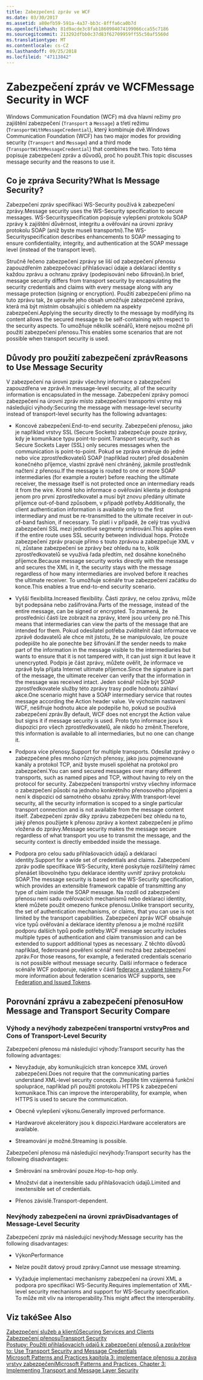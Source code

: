 ```yaml
---
title: Zabezpečení zpráv ve WCF
ms.date: 03/30/2017
ms.assetid: a80efb59-591a-4a37-bb3c-8fffa6ca0b7d
ms.openlocfilehash: 81d9acde3c8fab1860904074199066cca55c7186
ms.sourcegitcommit: 213292dfbb0c37d83f62709959ff55c50af5560d
ms.translationtype: MT
ms.contentlocale: cs-CZ
ms.lasthandoff: 09/25/2018
ms.locfileid: "47113842"
---
```

# <a name="message-security-in-wcf"></a><span data-ttu-id="2f790-102">Zabezpečení zpráv ve WCF</span><span class="sxs-lookup"><span data-stu-id="2f790-102">Message Security in WCF</span></span>
<span data-ttu-id="2f790-103">Windows Communication Foundation (WCF) má dva hlavní režimy pro zajištění zabezpečení (`Transport` a `Message`) a třetí režimu (`TransportWithMessageCredential`), který kombinuje dvě.</span><span class="sxs-lookup"><span data-stu-id="2f790-103">Windows Communication Foundation (WCF) has two major modes for providing security (`Transport` and `Message`) and a third mode (`TransportWithMessageCredential`) that combines the two.</span></span> <span data-ttu-id="2f790-104">Toto téma popisuje zabezpečení zpráv a důvodů, proč ho použít.</span><span class="sxs-lookup"><span data-stu-id="2f790-104">This topic discusses message security and the reasons to use it.</span></span>  
  
## <a name="what-is-message-security"></a><span data-ttu-id="2f790-105">Co je zpráva Security?</span><span class="sxs-lookup"><span data-stu-id="2f790-105">What Is Message Security?</span></span>  
 <span data-ttu-id="2f790-106">Zabezpečení zpráv specifikaci WS-Security používá k zabezpečení zprávy.</span><span class="sxs-lookup"><span data-stu-id="2f790-106">Message security uses the WS-Security specification to secure messages.</span></span> <span data-ttu-id="2f790-107">WS-Securityspecification popisuje vylepšení protokolu SOAP zprávy k zajištění důvěrnost, integritu a ověřování na úrovni zprávy protokolu SOAP (aniž byste museli transportní).</span><span class="sxs-lookup"><span data-stu-id="2f790-107">The WS-Securityspecification describes enhancements to SOAP messaging to ensure confidentiality, integrity, and authentication at the SOAP message level (instead of the transport level).</span></span>  
  
 <span data-ttu-id="2f790-108">Stručně řečeno zabezpečení zprávy se liší od zabezpečení přenosu zapouzdřením zabezpečovací přihlašovací údaje a deklarací identity s každou zprávu a ochranu zprávy (podepisování nebo šifrování).</span><span class="sxs-lookup"><span data-stu-id="2f790-108">In brief, message security differs from transport security by encapsulating the security credentials and claims with every message along with any message protection (signing or encryption).</span></span> <span data-ttu-id="2f790-109">Použití zabezpečení přímo na tuto zprávu tak, že upravíte jeho obsah umožňuje zabezpečené zpráva, která má být místním obsahující s ohledem na aspekty zabezpečení.</span><span class="sxs-lookup"><span data-stu-id="2f790-109">Applying the security directly to the message by modifying its content allows the secured message to be self-containing with respect to the security aspects.</span></span> <span data-ttu-id="2f790-110">To umožňuje několik scénářů, které nejsou možné při použití zabezpečení přenosu.</span><span class="sxs-lookup"><span data-stu-id="2f790-110">This enables some scenarios that are not possible when transport security is used.</span></span>  
  
## <a name="reasons-to-use-message-security"></a><span data-ttu-id="2f790-111">Důvody pro použití zabezpečení zpráv</span><span class="sxs-lookup"><span data-stu-id="2f790-111">Reasons to Use Message Security</span></span>  
 <span data-ttu-id="2f790-112">V zabezpečení na úrovni zpráv všechny informace o zabezpečení zapouzdřena ve zprávě.</span><span class="sxs-lookup"><span data-stu-id="2f790-112">In message-level security, all of the security information is encapsulated in the message.</span></span> <span data-ttu-id="2f790-113">Zabezpečení zprávy pomocí zabezpečení na úrovni zpráv místo zabezpečení transportní vrstvy má následující výhody:</span><span class="sxs-lookup"><span data-stu-id="2f790-113">Securing the message with message-level security instead of transport-level security has the following advantages:</span></span>  
  
-   <span data-ttu-id="2f790-114">Koncové zabezpečení.</span><span class="sxs-lookup"><span data-stu-id="2f790-114">End-to-end security.</span></span> <span data-ttu-id="2f790-115">Zabezpečení přenosu, jako je například vrstvy SSL (Secure Sockets) zabezpečuje pouze zprávy, kdy je komunikace typu point-to-point.</span><span class="sxs-lookup"><span data-stu-id="2f790-115">Transport security, such as Secure Sockets Layer (SSL) only secures messages when the communication is point-to-point.</span></span> <span data-ttu-id="2f790-116">Pokud se zpráva směruje do jedné nebo více zprostředkovatelů SOAP (například router) před dosažením konečného příjemce, vlastní zprávě není chráněný, jakmile prostředník načtení z přenosu.</span><span class="sxs-lookup"><span data-stu-id="2f790-116">If the message is routed to one or more SOAP intermediaries (for example a router) before reaching the ultimate receiver, the message itself is not protected once an intermediary reads it from the wire.</span></span> <span data-ttu-id="2f790-117">Kromě toho informace o ověřování klienta je dostupná jenom pro první zprostředkovatel a musí být znovu předány ultimate příjemce out-of-band způsobem, v případě potřeby.</span><span class="sxs-lookup"><span data-stu-id="2f790-117">Additionally, the client authentication information is available only to the first intermediary and must be re-transmitted to the ultimate receiver in out-of-band fashion, if necessary.</span></span> <span data-ttu-id="2f790-118">To platí i v případě, že celý tras využívá zabezpečení SSL mezi jednotlivé segmenty směrování.</span><span class="sxs-lookup"><span data-stu-id="2f790-118">This applies even if the entire route uses SSL security between individual hops.</span></span> <span data-ttu-id="2f790-119">Protože zabezpečení zpráv pracuje přímo s touto zprávou a zabezpečuje XML v ní, zůstane zabezpečení se zprávy bez ohledu na to, kolik zprostředkovatelů se využívá řada předtím, než dosáhne konečného příjemce.</span><span class="sxs-lookup"><span data-stu-id="2f790-119">Because message security works directly with the message and secures the XML in it, the security stays with the message regardless of how many intermediaries are involved before it reaches the ultimate receiver.</span></span> <span data-ttu-id="2f790-120">To umožňuje scénáře true zabezpečení začátku do konce.</span><span class="sxs-lookup"><span data-stu-id="2f790-120">This enables a true end-to-end security scenario.</span></span>  
  
-   <span data-ttu-id="2f790-121">Vyšší flexibilita.</span><span class="sxs-lookup"><span data-stu-id="2f790-121">Increased flexibility.</span></span> <span data-ttu-id="2f790-122">Části zprávy, ne celou zprávu, může být podepsána nebo zašifrována.</span><span class="sxs-lookup"><span data-stu-id="2f790-122">Parts of the message, instead of the entire message, can be signed or encrypted.</span></span> <span data-ttu-id="2f790-123">To znamená, že prostředníci části lze zobrazit na zprávy, které jsou určeny pro ně.</span><span class="sxs-lookup"><span data-stu-id="2f790-123">This means that intermediaries can view the parts of the message that are intended for them.</span></span> <span data-ttu-id="2f790-124">Pokud odesílatel potřeba zviditelnit část informace ve zprávě dodavatelů ale chce mít jistotu, že se manipulovalo, lze pouze podepište ho ale ponechte bez šifrování.</span><span class="sxs-lookup"><span data-stu-id="2f790-124">If the sender needs to make part of the information in the message visible to the intermediaries but wants to ensure that it is not tampered with, it can just sign it but leave it unencrypted.</span></span> <span data-ttu-id="2f790-125">Podpis je část zprávy, můžete ověřit, že informace ve zprávě byla přijata Internet ultimate příjemce.</span><span class="sxs-lookup"><span data-stu-id="2f790-125">Since the signature is part of the message, the ultimate receiver can verify that the information in the message was received intact.</span></span> <span data-ttu-id="2f790-126">Jeden scénář může být SOAP zprostředkovatele služby této zprávy trasy podle hodnotu záhlaví akce.</span><span class="sxs-lookup"><span data-stu-id="2f790-126">One scenario might have a SOAP intermediary service that routes message according the Action header value.</span></span> <span data-ttu-id="2f790-127">Ve výchozím nastavení WCF, nešifruje hodnotu akce ale podepíše ho, pokud se používá zabezpečení zpráv.</span><span class="sxs-lookup"><span data-stu-id="2f790-127">By default, WCF does not encrypt the Action value but signs it if message security is used.</span></span> <span data-ttu-id="2f790-128">Proto tyto informace jsou k dispozici pro všech zprostředkovatelů, ale nikdo ho změnit.</span><span class="sxs-lookup"><span data-stu-id="2f790-128">Therefore, this information is available to all intermediaries, but no one can change it.</span></span>  
  
-   <span data-ttu-id="2f790-129">Podpora více přenosy.</span><span class="sxs-lookup"><span data-stu-id="2f790-129">Support for multiple transports.</span></span> <span data-ttu-id="2f790-130">Odesílat zprávy o zabezpečené přes mnoho různých přenosy, jako jsou pojmenované kanály a protokol TCP, aniž byste museli spoléhat na protokol pro zabezpečení.</span><span class="sxs-lookup"><span data-stu-id="2f790-130">You can send secured messages over many different transports, such as named pipes and TCP, without having to rely on the protocol for security.</span></span> <span data-ttu-id="2f790-131">Zabezpečení transportní vrstvy všechny informace o zabezpečení působí na jednoho konkrétního přenosového připojení a není k dispozici od samotného obsahu zprávy.</span><span class="sxs-lookup"><span data-stu-id="2f790-131">With transport-level security, all the security information is scoped to a single particular transport connection and is not available from the message content itself.</span></span> <span data-ttu-id="2f790-132">Zabezpečení zpráv díky zprávu zabezpečení bez ohledu na to, jaký přenos použijete k přenosu zprávy a kontext zabezpečení je přímo vložena do zprávy.</span><span class="sxs-lookup"><span data-stu-id="2f790-132">Message security makes the message secure regardless of what transport you use to transmit the message, and the security context is directly embedded inside the message.</span></span>  
  
-   <span data-ttu-id="2f790-133">Podpora pro celou sadu přihlašovacích údajů a deklarací identity.</span><span class="sxs-lookup"><span data-stu-id="2f790-133">Support for a wide set of credentials and claims.</span></span> <span data-ttu-id="2f790-134">Zabezpečení zpráv podle specifikace WS-Security, které poskytuje rozšiřitelný rámec přenášet libovolného typu deklarace identity uvnitř zprávy protokolu SOAP.</span><span class="sxs-lookup"><span data-stu-id="2f790-134">The message security is based on the WS-Security specification, which provides an extensible framework capable of transmitting any type of claim inside the SOAP message.</span></span> <span data-ttu-id="2f790-135">Na rozdíl od zabezpečení přenosu není sadu ověřovacích mechanismů nebo deklarací identity, které můžete použít omezeno funkce přenosu.</span><span class="sxs-lookup"><span data-stu-id="2f790-135">Unlike transport security, the set of authentication mechanisms, or claims, that you can use is not limited by the transport capabilities.</span></span> <span data-ttu-id="2f790-136">Zabezpečení zpráv WCF obsahuje více typů ověřování a deklarace identity přenosu a je možné rozšířit podporu dalších typů podle potřeby.</span><span class="sxs-lookup"><span data-stu-id="2f790-136">WCF message security includes multiple types of authentication and claim transmission and can be extended to support additional types as necessary.</span></span> <span data-ttu-id="2f790-137">Z těchto důvodů například, federované pověření scénář není možná bez zabezpečení zpráv.</span><span class="sxs-lookup"><span data-stu-id="2f790-137">For those reasons, for example, a federated credentials scenario is not possible without message security.</span></span> <span data-ttu-id="2f790-138">Další informace o federace scénáře WCF podporuje, najdete v části [federace a vydané tokeny](../../../../docs/framework/wcf/feature-details/federation-and-issued-tokens.md).</span><span class="sxs-lookup"><span data-stu-id="2f790-138">For more information about federation scenarios WCF supports, see [Federation and Issued Tokens](../../../../docs/framework/wcf/feature-details/federation-and-issued-tokens.md).</span></span>  
  
## <a name="how-message-and-transport-security-compare"></a><span data-ttu-id="2f790-139">Porovnání zprávu a zabezpečení přenosu</span><span class="sxs-lookup"><span data-stu-id="2f790-139">How Message and Transport Security Compare</span></span>  
  
### <a name="pros-and-cons-of-transport-level-security"></a><span data-ttu-id="2f790-140">Výhody a nevýhody zabezpečení transportní vrstvy</span><span class="sxs-lookup"><span data-stu-id="2f790-140">Pros and Cons of Transport-Level Security</span></span>  
 <span data-ttu-id="2f790-141">Zabezpečení přenosu má následující výhody:</span><span class="sxs-lookup"><span data-stu-id="2f790-141">Transport security has the following advantages:</span></span>  
  
-   <span data-ttu-id="2f790-142">Nevyžaduje, aby komunikujících stran koncepce XML úroveň zabezpečení.</span><span class="sxs-lookup"><span data-stu-id="2f790-142">Does not require that the communicating parties understand XML-level security concepts.</span></span> <span data-ttu-id="2f790-143">Zlepšíte tím vzájemná funkční spolupráce, například při použití protokolu HTTPS k zabezpečení komunikace.</span><span class="sxs-lookup"><span data-stu-id="2f790-143">This can improve the interoperability, for example, when HTTPS is used to secure the communication.</span></span>  
  
-   <span data-ttu-id="2f790-144">Obecně vylepšení výkonu.</span><span class="sxs-lookup"><span data-stu-id="2f790-144">Generally improved performance.</span></span>  
  
-   <span data-ttu-id="2f790-145">Hardwarové akcelerátory jsou k dispozici.</span><span class="sxs-lookup"><span data-stu-id="2f790-145">Hardware accelerators are available.</span></span>  
  
-   <span data-ttu-id="2f790-146">Streamování je možné.</span><span class="sxs-lookup"><span data-stu-id="2f790-146">Streaming is possible.</span></span>  
  
 <span data-ttu-id="2f790-147">Zabezpečení přenosu má následující nevýhody:</span><span class="sxs-lookup"><span data-stu-id="2f790-147">Transport security has the following disadvantages:</span></span>  
  
-   <span data-ttu-id="2f790-148">Směrování na směrování pouze.</span><span class="sxs-lookup"><span data-stu-id="2f790-148">Hop-to-hop only.</span></span>  
  
-   <span data-ttu-id="2f790-149">Množství dat a inextensible sadu přihlašovacích údajů.</span><span class="sxs-lookup"><span data-stu-id="2f790-149">Limited and inextensible set of credentials.</span></span>  
  
-   <span data-ttu-id="2f790-150">Přenos závislé.</span><span class="sxs-lookup"><span data-stu-id="2f790-150">Transport-dependent.</span></span>  
  
### <a name="disadvantages-of-message-level-security"></a><span data-ttu-id="2f790-151">Nevýhody zabezpečení na úrovni zpráv</span><span class="sxs-lookup"><span data-stu-id="2f790-151">Disadvantages of Message-Level Security</span></span>  
 <span data-ttu-id="2f790-152">Zabezpečení zpráv má následující nevýhody:</span><span class="sxs-lookup"><span data-stu-id="2f790-152">Message security has the following disadvantages:</span></span>  
  
-   <span data-ttu-id="2f790-153">Výkon</span><span class="sxs-lookup"><span data-stu-id="2f790-153">Performance</span></span>  
  
-   <span data-ttu-id="2f790-154">Nelze použít datový proud zprávy.</span><span class="sxs-lookup"><span data-stu-id="2f790-154">Cannot use message streaming.</span></span>  
  
-   <span data-ttu-id="2f790-155">Vyžaduje implementaci mechanismy zabezpečení na úrovni XML a podpora pro specifikaci WS-Security.</span><span class="sxs-lookup"><span data-stu-id="2f790-155">Requires implementation of XML-level security mechanisms and support for WS-Security specification.</span></span> <span data-ttu-id="2f790-156">To může mít vliv na interoperability.</span><span class="sxs-lookup"><span data-stu-id="2f790-156">This might affect the interoperability.</span></span>  
  
## <a name="see-also"></a><span data-ttu-id="2f790-157">Viz také</span><span class="sxs-lookup"><span data-stu-id="2f790-157">See Also</span></span>  
 [<span data-ttu-id="2f790-158">Zabezpečení služeb a klientů</span><span class="sxs-lookup"><span data-stu-id="2f790-158">Securing Services and Clients</span></span>](../../../../docs/framework/wcf/feature-details/securing-services-and-clients.md)  
 [<span data-ttu-id="2f790-159">Zabezpečení přenosu</span><span class="sxs-lookup"><span data-stu-id="2f790-159">Transport Security</span></span>](../../../../docs/framework/wcf/feature-details/transport-security.md)  
 [<span data-ttu-id="2f790-160">Postupy: Použití přihlašovacích údajů k zabezpečení přenosů a zpráv</span><span class="sxs-lookup"><span data-stu-id="2f790-160">How to: Use Transport Security and Message Credentials</span></span>](../../../../docs/framework/wcf/feature-details/how-to-use-transport-security-and-message-credentials.md)  
 [<span data-ttu-id="2f790-161">Microsoft Patterns and Practices kapitola 3: implementace přenosu a zpráva vrstvy zabezpečení</span><span class="sxs-lookup"><span data-stu-id="2f790-161">Microsoft Patterns and Practices, Chapter 3: Implementing Transport and Message Layer Security</span></span>](https://go.microsoft.com/fwlink/?LinkId=88897)
